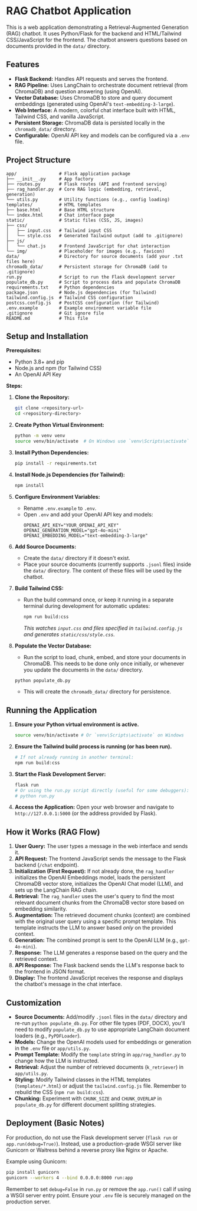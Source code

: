 # RAG Chatbot Application

This is a web application demonstrating a Retrieval-Augmented Generation (RAG) chatbot. It uses Python/Flask for the backend and HTML/Tailwind CSS/JavaScript for the frontend. The chatbot answers questions based on documents provided in the `data/` directory.

## Features

- **Flask Backend:** Handles API requests and serves the frontend.
- **RAG Pipeline:** Uses LangChain to orchestrate document retrieval (from ChromaDB) and question answering (using OpenAI).
- **Vector Database:** Uses ChromaDB to store and query document embeddings (generated using OpenAI's `text-embedding-3-large`).
- **Web Interface:** A modern, colorful chat interface built with HTML, Tailwind CSS, and vanilla JavaScript.
- **Persistent Storage:** ChromaDB data is persisted locally in the `chromadb_data/` directory.
- **Configurable:** OpenAI API key and models can be configured via a `.env` file.

## Project Structure

```
app/                # Flask application package
├── __init__.py     # App factory
├── routes.py       # Flask routes (API and frontend serving)
├── rag_handler.py  # Core RAG logic (embedding, retrieval, generation)
└── utils.py        # Utility functions (e.g., config loading)
templates/          # HTML templates
├── base.html       # Base HTML structure
└── index.html      # Chat interface page
static/             # Static files (CSS, JS, images)
├── css/
│   ├── input.css   # Tailwind input CSS
│   └── style.css   # Generated Tailwind output (add to .gitignore)
├── js/
│   └── chat.js     # Frontend JavaScript for chat interaction
└── img/            # Placeholder for images (e.g., favicon)
data/               # Directory for source documents (add your .txt files here)
chromadb_data/      # Persistent storage for ChromaDB (add to .gitignore)
run.py              # Script to run the Flask development server
populate_db.py      # Script to process data and populate ChromaDB
requirements.txt    # Python dependencies
package.json        # Node.js dependencies (for Tailwind)
tailwind.config.js  # Tailwind CSS configuration
postcss.config.js   # PostCSS configuration (for Tailwind)
.env.example        # Example environment variable file
.gitignore          # Git ignore file
README.md           # This file
```

## Setup and Installation

**Prerequisites:**

- Python 3.8+ and pip
- Node.js and npm (for Tailwind CSS)
- An OpenAI API Key

**Steps:**

1.  **Clone the Repository:**

    ```bash
    git clone <repository-url>
    cd <repository-directory>
    ```

2.  **Create Python Virtual Environment:**

    ```bash
    python -m venv venv
    source venv/bin/activate  # On Windows use `venv\Scripts\activate`
    ```

3.  **Install Python Dependencies:**

    ```bash
    pip install -r requirements.txt
    ```

4.  **Install Node.js Dependencies (for Tailwind):**

    ```bash
    npm install
    ```

5.  **Configure Environment Variables:**

    - Rename `.env.example` to `.env`.
    - Open `.env` and add your OpenAI API key and models:
      ```
      OPENAI_API_KEY="YOUR_OPENAI_API_KEY"
      OPENAI_GENERATION_MODEL="gpt-4o-mini"
      OPENAI_EMBEDDING_MODEL="text-embedding-3-large"
      ```

6.  **Add Source Documents:**

    - Create the `data/` directory if it doesn't exist.
    - Place your source documents (currently supports `.jsonl` files) inside the `data/` directory. The content of these files will be used by the chatbot.

7.  **Build Tailwind CSS:**

    - Run the build command once, or keep it running in a separate terminal during development for automatic updates:
      ```bash
      npm run build:css
      ```
      _This watches `input.css` and files specified in `tailwind.config.js` and generates `static/css/style.css`._

8.  **Populate the Vector Database:**
    - Run the script to load, chunk, embed, and store your documents in ChromaDB. This needs to be done only once initially, or whenever you update the documents in the `data/` directory.
    ```bash
    python populate_db.py
    ```
    - This will create the `chromadb_data/` directory for persistence.

## Running the Application

1.  **Ensure your Python virtual environment is active.**
    ```bash
    source venv/bin/activate # Or `venv\Scripts\activate` on Windows
    ```
2.  **Ensure the Tailwind build process is running (or has been run).**
    ```bash
    # If not already running in another terminal:
    npm run build:css
    ```
3.  **Start the Flask Development Server:**
    ```bash
    flask run
    # Or using the run.py script directly (useful for some debuggers):
    # python run.py
    ```
4.  **Access the Application:**
    Open your web browser and navigate to `http://127.0.0.1:5000` (or the address provided by Flask).

## How it Works (RAG Flow)

1.  **User Query:** The user types a message in the web interface and sends it.
2.  **API Request:** The frontend JavaScript sends the message to the Flask backend (`/chat` endpoint).
3.  **Initialization (First Request):** If not already done, the `rag_handler` initializes the OpenAI Embeddings model, loads the persistent ChromaDB vector store, initializes the OpenAI Chat model (LLM), and sets up the LangChain RAG chain.
4.  **Retrieval:** The `rag_handler` uses the user's query to find the most relevant document chunks from the ChromaDB vector store based on embedding similarity.
5.  **Augmentation:** The retrieved document chunks (context) are combined with the original user query using a specific prompt template. This template instructs the LLM to answer based _only_ on the provided context.
6.  **Generation:** The combined prompt is sent to the OpenAI LLM (e.g., `gpt-4o-mini`).
7.  **Response:** The LLM generates a response based on the query and the retrieved context.
8.  **API Response:** The Flask backend sends the LLM's response back to the frontend in JSON format.
9.  **Display:** The frontend JavaScript receives the response and displays the chatbot's message in the chat interface.

## Customization

- **Source Documents:** Add/modify `.jsonl` files in the `data/` directory and re-run `python populate_db.py`. For other file types (PDF, DOCX), you'll need to modify `populate_db.py` to use appropriate LangChain document loaders (e.g., `PyPDFLoader`).
- **Models:** Change the OpenAI models used for embeddings or generation in the `.env` file or `app/utils.py`.
- **Prompt Template:** Modify the `template` string in `app/rag_handler.py` to change how the LLM is instructed.
- **Retrieval:** Adjust the number of retrieved documents (`k_retriever`) in `app/utils.py`.
- **Styling:** Modify Tailwind classes in the HTML templates (`templates/*.html`) or adjust the `tailwind.config.js` file. Remember to rebuild the CSS (`npm run build:css`).
- **Chunking:** Experiment with `CHUNK_SIZE` and `CHUNK_OVERLAP` in `populate_db.py` for different document splitting strategies.

## Deployment (Basic Notes)

For production, do not use the Flask development server (`flask run` or `app.run(debug=True)`). Instead, use a production-grade WSGI server like Gunicorn or Waitress behind a reverse proxy like Nginx or Apache.

Example using Gunicorn:

```bash
pip install gunicorn
gunicorn --workers 4 --bind 0.0.0.0:8000 run:app
```

Remember to set `debug=False` in `run.py` or remove the `app.run()` call if using a WSGI server entry point. Ensure your `.env` file is securely managed on the production server.
